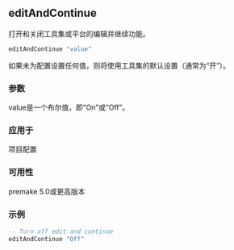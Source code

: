 ## editAndContinue

打开和关闭工具集或平台的编辑并继续功能。

```lua
editAndContinue "value"
```

如果未为配置设置任何值，则将使用工具集的默认设置（通常为“开”）。

### 参数

value是一个布尔值，即“On”或“Off”。

### 应用于

项目配置

### 可用性

premake 5.0或更高版本

### 示例

```lua
-- Turn off edit and continue
editAndContinue "Off"
```


